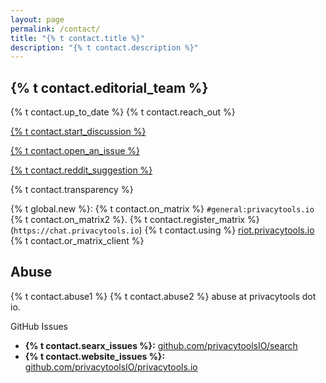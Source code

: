```yaml
---
layout: page
permalink: /contact/
title: "{% t contact.title %}"
description: "{% t contact.description %}"
---
```


## {% t contact.editorial_team %}

{% t contact.up_to_date %} {% t contact.reach_out %}

[<i class="fab fa-discourse fa-lg fa-fw"></i> {% t contact.start_discussion %}](https://forum.privacytools.io/)

[<i class="fab fa-github fa-lg fa-fw"></i> {% t contact.open_an_issue %}](https://github.com/privacytoolsIO/privacytools.io/issues)

[<i class="fab fa-reddit fa-lg fa-fw"></i> {% t contact.reddit_suggestion %}](https://www.reddit.com/r/privacytoolsIO/)

{% t contact.transparency %}

<span class="text-success"><i class="fas fa-comment"></i> {% t global.new %}:</span> {% t contact.on_matrix %} `#general:privacytools.io` {% t contact.on_matrix2 %}. {% t contact.register_matrix %} (`https://chat.privacytools.io`) {% t contact.using %} [riot.privacytools.io](https://riot.privacytools.io/) {% t contact.or_matrix_client %}

## Abuse

{% t contact.abuse1 %} {% t contact.abuse2 %} abuse at privacytools dot io.

<div class="row">
  <div class="col-12">
    <div class="card mb-4">
      <div class="card-header">
        GitHub Issues
      </div>
      <ul class="list-group list-group-flush">
        <li class="list-group-item"><strong>{% t contact.searx_issues %}:</strong> <a href="https://github.com/privacytoolsIO/search">github.com/privacytoolsIO/search</a></li>
        <li class="list-group-item"><strong>{% t contact.website_issues %}:</strong> <a href="https://github.com/privacytoolsIO/privacytools.io">github.com/privacytoolsIO/privacytools.io</a></li>
      </ul>
    </div>
  </div>
</div>
